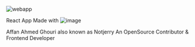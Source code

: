 ![webapp](https://github.com/user-attachments/assets/a0ec767d-594e-42b7-8e9f-d0dc639e88ac)

React App Made with ![image](https://github.com/user-attachments/assets/111ecdbb-52b9-400e-9902-0b049366f0b5)

Affan Ahmed Ghouri also known as   Notjerry 
An  OpenSource Contributor & Frontend Developer 
